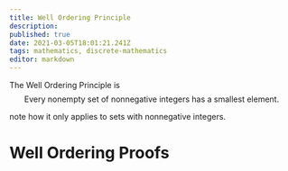 ```yaml
---
title: Well Ordering Principle
description: 
published: true
date: 2021-03-05T18:01:21.241Z
tags: mathematics, discrete-mathematics
editor: markdown
---
```


The Well Ordering Principle is
$$
\text { Every nonempty set of nonnegative integers has a smallest element. }
$$

note how it only applies to sets with nonnegative integers.

# Well Ordering Proofs
